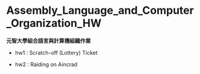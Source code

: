 # Assembly_Language_and_Computer_Organization_HW
**元智大學組合語言與計算機組織作業**

* hw1 : Scratch-off (Lottery) Ticket

* hw2 : Raiding on Aincrad
